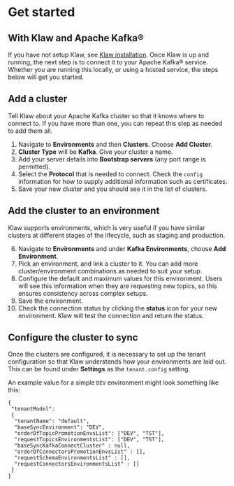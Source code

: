 # Get started

## With Klaw and Apache Kafka®

If you have not setup Klaw, see [Klaw installation](HowTo/installation).
Once Klaw is up and running, the next step is to connect it to your
Apache Kafka® service. Whether you are running this locally, or using a
hosted service, the steps below will get you started. 

## Add a cluster

Tell Klaw about your Apache Kafka cluster so that it knows where to
connect to. If you have more than one, you can repeat this step as
needed to add them all.

1.  Navigate to **Environments** and then **Clusters**. Choose **Add
    Cluster**.
2.  **Cluster Type** will be **Kafka**. Give your cluster a name.
3.  Add your server details into **Bootstrap servers** (any port range
    is permitted).
4.  Select the **Protocol** that is needed to connect. Check the
    `config` information for how to supply
    additional information such as certificates.
5.  Save your new cluster and you should see it in the list of clusters.

## Add the cluster to an environment

Klaw supports environments, which is very useful if you have similar
clusters at different stages of the lifecycle, such as staging and
production.

6.  Navigate to **Environments** and under **Kafka Environments**,
    choose **Add Environment**.
7.  Pick an environment, and link a cluster to it. You can add more
    cluster/environment combinations as needed to suit your setup.
8.  Configure the default and maximum values for this environment. Users
    will see this information when they are requesting new topics, so
    this ensures consistency across complex setups.
9.  Save the environment.
10. Check the connection status by clicking the **status** icon for your
    new environment. Klaw will test the connection and return the
    status.

## Configure the cluster to sync

Once the clusters are configured, it is necessary to set up the tenant
configuration so that Klaw understands how your environments are laid
out. This can be found under **Settings** as the `tenant.config`
setting.

An example value for a simple `DEV` environment might look something
like this:

    {
     "tenantModel":
     {
      "tenantName": "default",
      "baseSyncEnvironment": "DEV",
      "orderOfTopicPromotionEnvsList": ["DEV", "TST"],
      "requestTopicsEnvironmentsList": ["DEV", "TST"],
      "baseSyncKafkaConnectCluster" : null,
      "orderOfConnectorsPromotionEnvsList" : [],
      "requestSchemaEnvironmentsList" : [],
      "requestConnectorsEnvironmentsList" : []
     }
    }
